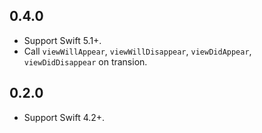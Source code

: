 ## 0.4.0

- Support Swift 5.1+.
- Call `viewWillAppear`, `viewWillDisappear`, `viewDidAppear`, `viewDidDisappear` on transion. 


## 0.2.0

- Support Swift 4.2+.
